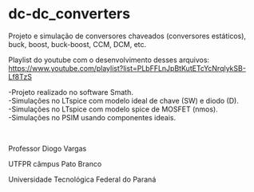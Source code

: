 # dc-dc_converters
Projeto e simulação de conversores chaveados (conversores estáticos), buck, boost, buck-boost, CCM, DCM, etc. <br>

Playlist do youtube com o desenvolvimento desses arquivos: https://www.youtube.com/playlist?list=PLbFFLnJpBtKutETcYcNrqlykSB-Lf8TzS  <br>

-Projeto realizado no software Smath. <br>
-Simulações no LTspice com modelo ideal de chave (SW) e diodo (D). <br>
-Simulações no LTspice com modelo spice de MOSFET (nmos). <br>
-Simulações no PSIM usando componentes ideais. <br>

<br>

Professor Diogo Vargas <br>

UTFPR câmpus Pato Branco <br>

Universidade Tecnológica Federal do Paraná <br>
